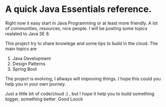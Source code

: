 # A quick Java Essentials reference.

Right now it easy start in Java Programming or at least more friendly. A lot of communities, resources, nice people. I will be posting some topics realated to Java SE 8.

This project try to share knowlege and some tips to build in the cloud. The main topics are


1. Java Development
1. Design Patterns
1. Spring Boot


The project is evolving, I allways will improving things. I hope this could you help you in your own journey.

Just a little bit of code/cloud :) , but I hope it help you to build something bigger, something better. Good Loock
